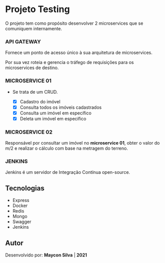 # Projeto Testing

O projeto tem como propósito desenvolver 2 microservices que se comuniquem internamente.

### API GATEWAY

Fornece um ponto de acesso único à sua arquitetura de microservices.

Por sua vez roteia e gerencia o tráfego de requisições para os microservices de destino.

### MICROSERVICE 01

- Se trata de um CRUD.

  - [x] Cadastro do imóvel
  - [x] Consulta todos os imóveis cadastrados
  - [x] Consulta um imóvel em específico
  - [x] Deleta um imóvel em específico

### MICROSERVICE 02

Responsável por consultar um imóvel no **microservice 01**, obter o valor do m/2 e realizar o cálculo com base na metragem do terreno.

### JENKINS

Jenkins é um servidor de Integração Contínua open-source.

## Tecnologias

* Express
* Docker
* Redis
* Mongo
* Swagger
* Jenkins

## Autor

Desenvolvido por: **Maycon Silva** | **2021**